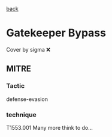 [back](../index.md)
# Gatekeeper Bypass
Cover by sigma :x: 
## MITRE
### Tactic
defense-evasion
### technique
T1553.001
Many more think to do...